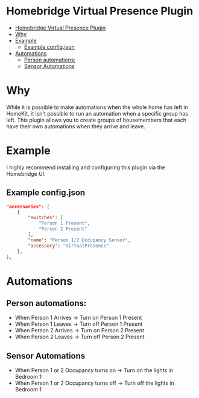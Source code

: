 # Homebridge Virtual Presence Plugin

- [Homebridge Virtual Presence Plugin](#homebridge-virtual-presence-plugin)
- [Why](#why)
- [Example](#example)
  - [Example config.json](#example-configjson)
- [Automations](#automations)
  - [Person automations:](#person-automations)
  - [Sensor Automations](#sensor-automations)

# Why
While it is possible to make automations when the whole home has left in HomeKit, it isn't possible to run an automation when a specific group has left. This plugin allows you to create groups of housemembers that each have their own automations when they arrive and leave.

# Example
I highly recommend installing and configuring this plugin via the Homebridge UI.
## Example config.json
```json
"accessories": [
    {
        "switches": [
            "Person 1 Present",
            "Person 2 Present"
        ],
        "name": "Person 1/2 Occupancy Sensor",
        "accessory": "VirtualPresence"
    },
],
```
# Automations
## Person automations:
- When Person 1 Arrives -> Turn on Person 1 Present
- When Person 1 Leaves -> Turn off Person 1 Present
- When Person 2 Arrives -> Turn on Person 2 Present
- When Person 2 Leaves -> Turn off Person 2 Present
## Sensor Automations
- When Person 1 or 2 Occupancy turns on -> Turn on the lights in Bedroom 1
- When Person 1 or 2 Occupancy turns off -> Turn off the lights in Bedroom 1
